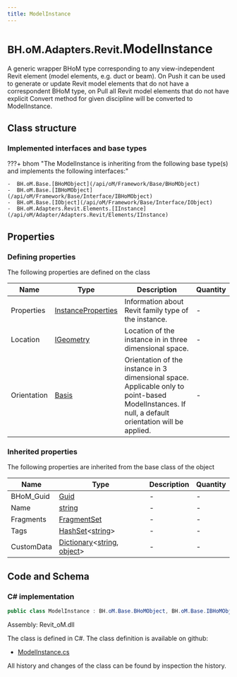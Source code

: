 ```yaml
---
title: ModelInstance
---
```


# <small>BH.oM.Adapters.Revit.</small>**ModelInstance**

A generic wrapper BHoM type corresponding to any view-independent Revit element (model elements, e.g. duct or beam). On Push it can be used to generate or update Revit model elements that do not have a correspondent BHoM type, on Pull all Revit model elements that do not have explicit Convert method for given discipline will be converted to ModelInstance.

## Class structure

### Implemented interfaces and base types

???+ bhom "The ModelInstance is inheriting from the following base type(s) and implements the following interfaces:"

    -  BH.oM.Base.[BHoMObject](/api/oM/Framework/Base/BHoMObject)
    -  BH.oM.Base.[IBHoMObject](/api/oM/Framework/Base/Interface/IBHoMObject)
    -  BH.oM.Base.[IObject](/api/oM/Framework/Base/Interface/IObject)
    -  BH.oM.Adapters.Revit.Elements.[IInstance](/api/oM/Adapter/Adapters.Revit/Elements/IInstance)


## Properties



### Defining properties

The following properties are defined on the class

| Name             | Type             | Description      | Quantity         |
|------------------|------------------|------------------|------------------|
| Properties | [InstanceProperties](/api/oM/Adapter/Adapters.Revit/Properties/InstanceProperties) | Information about Revit family type of the instance. | - |
| Location | [IGeometry](/api/oM/Dimensional/Geometry/Interface/IGeometry) | Location of the instance in in three dimensional space. | - |
| Orientation | [Basis](/api/oM/Dimensional/Geometry/Vector/Basis) | Orientation of the instance in 3 dimensional space. Applicable only to point-based ModelInstances. If null, a default orientation will be applied. | - |


### Inherited properties
The following properties are inherited from the base class of the object

| Name             | Type             | Description      | Quantity         |
|------------------|------------------|------------------|------------------|
| BHoM_Guid | [Guid](https://learn.microsoft.com/en-us/dotnet/api/System.Guid?view=netstandard-2.0) | - | - |
| Name | [string](https://learn.microsoft.com/en-us/dotnet/api/System.String?view=netstandard-2.0) | - | - |
| Fragments | [FragmentSet](/api/oM/Framework/Base/FragmentSet) | - | - |
| Tags | [HashSet](https://learn.microsoft.com/en-us/dotnet/api/System.Collections.Generic.HashSet-1?view=netstandard-2.0)&lt;[string](https://learn.microsoft.com/en-us/dotnet/api/System.String?view=netstandard-2.0)&gt; | - | - |
| CustomData | [Dictionary](https://learn.microsoft.com/en-us/dotnet/api/System.Collections.Generic.Dictionary-2?view=netstandard-2.0)&lt;[string](https://learn.microsoft.com/en-us/dotnet/api/System.String?view=netstandard-2.0), [object](https://learn.microsoft.com/en-us/dotnet/api/System.Object?view=netstandard-2.0)&gt; | - | - |


## Code and Schema

### C# implementation

``` C# title="C#"
public class ModelInstance : BH.oM.Base.BHoMObject, BH.oM.Base.IBHoMObject, BH.oM.Base.IObject, BH.oM.Adapters.Revit.Elements.IInstance
```

Assembly: Revit_oM.dll

The class is defined in C#. The class definition is available on github:

- [ModelInstance.cs](https://github.com/BHoM/Revit_Toolkit/blob/develop/Revit_oM/Elements\ModelInstance.cs)

All history and changes of the class can be found by inspection the history.
